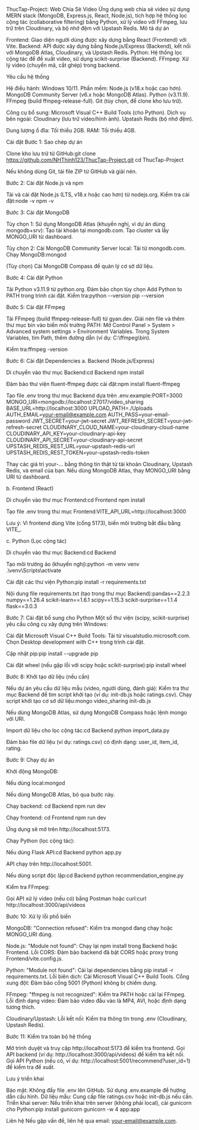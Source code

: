 ThucTap-Project: Web Chia Sẻ Video
Ứng dụng web chia sẻ video sử dụng MERN stack (MongoDB, Express.js, React, Node.js), tích hợp hệ thống lọc cộng tác (collaborative filtering) bằng Python, xử lý video với FFmpeg, lưu trữ trên Cloudinary, và bộ nhớ đệm với Upstash Redis.
Mô tả dự án

Frontend: Giao diện người dùng được xây dựng bằng React (Frontend) với Vite.
Backend: API được xây dựng bằng Node.js/Express (Backend), kết nối với MongoDB Atlas, Cloudinary, và Upstash Redis.
Python: Hệ thống lọc cộng tác để đề xuất video, sử dụng scikit-surprise (Backend).
FFmpeg: Xử lý video (chuyển mã, cắt ghép) trong backend.

Yêu cầu hệ thống

Hệ điều hành: Windows 10/11.
Phần mềm:
Node.js (v18.x hoặc cao hơn).
MongoDB Community Server (v6.x hoặc MongoDB Atlas).
Python (v3.11.9).
FFmpeg (build ffmpeg-release-full).
Git (tùy chọn, để clone kho lưu trữ).

Công cụ bổ sung: Microsoft Visual C++ Build Tools (cho Python).
Dịch vụ bên ngoài:
Cloudinary (lưu trữ video/hình ảnh).
Upstash Redis (bộ nhớ đệm).

Dung lượng ổ đĩa: Tối thiểu 2GB.
RAM: Tối thiểu 4GB.

Cài đặt
Bước 1: Sao chép dự án

Clone kho lưu trữ từ GitHub:git clone https://github.com/NHThinh123/ThucTap-Project.git
cd ThucTap-Project

Nếu không dùng Git, tải file ZIP từ GitHub và giải nén.

Bước 2: Cài đặt Node.js và npm

Tải và cài đặt Node.js (LTS, v18.x hoặc cao hơn) từ nodejs.org.
Kiểm tra cài đặt:node -v
npm -v

Bước 3: Cài đặt MongoDB

Tùy chọn 1: Sử dụng MongoDB Atlas (khuyến nghị, vì dự án dùng mongodb+srv):
Tạo tài khoản tại mongodb.com.
Tạo cluster và lấy MONGO_URI từ dashboard.

Tùy chọn 2: Cài MongoDB Community Server local:
Tải từ mongodb.com.
Chạy MongoDB:mongod

(Tùy chọn) Cài MongoDB Compass để quản lý cơ sở dữ liệu.

Bước 4: Cài đặt Python

Tải Python v3.11.9 từ python.org.
Đảm bảo chọn tùy chọn Add Python to PATH trong trình cài đặt.
Kiểm tra:python --version
pip --version

Bước 5: Cài đặt FFmpeg

Tải FFmpeg (build ffmpeg-release-full) từ gyan.dev.
Giải nén file và thêm thư mục bin vào biến môi trường PATH:
Mở Control Panel > System > Advanced system settings > Environment Variables.
Trong System Variables, tìm Path, thêm đường dẫn (ví dụ: C:\ffmpeg\bin).

Kiểm tra:ffmpeg -version

Bước 6: Cài đặt Dependencies
a. Backend (Node.js/Express)

Di chuyển vào thư mục Backend:cd Backend
npm install

Đảm bảo thư viện fluent-ffmpeg được cài đặt:npm install fluent-ffmpeg

Tạo file .env trong thư mục Backend dựa trên .env.example:PORT=3000
MONGO_URI=mongodb://localhost:27017/video_sharing
BASE_URL=http://localhost:3000
UPLOAD_PATH=./Uploads
AUTH_EMAIL=your-email@example.com
AUTH_PASS=your-email-password
JWT_SECRET=your-jwt-secret
JWT_REFRESH_SECRET=your-jwt-refresh-secret
CLOUDINARY_CLOUD_NAME=your-cloudinary-cloud-name
CLOUDINARY_API_KEY=your-cloudinary-api-key
CLOUDINARY_API_SECRET=your-cloudinary-api-secret
UPSTASH_REDIS_REST_URL=your-upstash-redis-url
UPSTASH_REDIS_REST_TOKEN=your-upstash-redis-token

Thay các giá trị your-... bằng thông tin thật từ tài khoản Cloudinary, Upstash Redis, và email của bạn.
Nếu dùng MongoDB Atlas, thay MONGO_URI bằng URI từ dashboard.

b. Frontend (React)

Di chuyển vào thư mục Frontend:cd Frontend
npm install

Tạo file .env trong thư mục Frontend:VITE_API_URL=http://localhost:3000

Lưu ý: Vì frontend dùng Vite (cổng 5173), biến môi trường bắt đầu bằng VITE\_.

c. Python (Lọc cộng tác)

Di chuyển vào thư mục Backend:cd Backend

Tạo môi trường ảo (khuyến nghị):python -m venv venv
.\venv\Scripts\activate

Cài đặt các thư viện Python:pip install -r requirements.txt

Nội dung file requirements.txt (tạo trong thư mục Backend):pandas==2.2.3
numpy==1.26.4
scikit-learn==1.6.1
scipy==1.15.3
scikit-surprise==1.1.4
flask==3.0.3

Bước 7: Cài đặt bổ sung cho Python
Một số thư viện (scipy, scikit-surprise) yêu cầu công cụ xây dựng trên Windows:

Cài đặt Microsoft Visual C++ Build Tools:
Tải từ visualstudio.microsoft.com.
Chọn Desktop development with C++ trong trình cài đặt.

Cập nhật pip:pip install --upgrade pip

Cài đặt wheel (nếu gặp lỗi với scipy hoặc scikit-surprise):pip install wheel

Bước 8: Khởi tạo dữ liệu (nếu cần)

Nếu dự án yêu cầu dữ liệu mẫu (video, người dùng, đánh giá):
Kiểm tra thư mục Backend để tìm script khởi tạo (ví dụ: init-db.js hoặc ratings.csv).
Chạy script khởi tạo cơ sở dữ liệu:mongo video_sharing init-db.js

Nếu dùng MongoDB Atlas, sử dụng MongoDB Compass hoặc lệnh mongo với URI.

Import dữ liệu cho lọc cộng tác:cd Backend
python import_data.py

Đảm bảo file dữ liệu (ví dụ: ratings.csv) có định dạng: user_id, item_id, rating.

Bước 9: Chạy dự án

Khởi động MongoDB:

Nếu dùng local:mongod

Nếu dùng MongoDB Atlas, bỏ qua bước này.

Chạy backend:
cd Backend
npm run dev

Chạy frontend:
cd Frontend
npm run dev

Ứng dụng sẽ mở trên http://localhost:5173.

Chạy Python (lọc cộng tác):

Nếu dùng Flask API:cd Backend
python app.py

API chạy trên http://localhost:5001.

Nếu dùng script độc lập:cd Backend
python recommendation_engine.py

Kiểm tra FFmpeg:

Gọi API xử lý video (nếu có) bằng Postman hoặc curl:curl http://localhost:3000/api/videos

Bước 10: Xử lý lỗi phổ biến

MongoDB:
"Connection refused": Kiểm tra mongod đang chạy hoặc MONGO_URI đúng.

Node.js:
"Module not found": Chạy lại npm install trong Backend hoặc Frontend.
Lỗi CORS: Đảm bảo backend đã bật CORS hoặc proxy trong Frontend/vite.config.js.

Python:
"Module not found": Cài lại dependencies bằng pip install -r requirements.txt.
Lỗi biên dịch: Cài Microsoft Visual C++ Build Tools.
Cổng xung đột: Đảm bảo cổng 5001 (Python) không bị chiếm dụng.

FFmpeg:
"ffmpeg is not recognized": Kiểm tra PATH hoặc cài lại FFmpeg.
Lỗi định dạng video: Đảm bảo video đầu vào là MP4, AVI, hoặc định dạng tương thích.

Cloudinary/Upstash:
Lỗi kết nối: Kiểm tra thông tin trong .env (Cloudinary, Upstash Redis).

Bước 11: Kiểm tra toàn bộ hệ thống

Mở trình duyệt và truy cập http://localhost:5173 để kiểm tra frontend.
Gọi API backend (ví dụ: http://localhost:3000/api/videos) để kiểm tra kết nối.
Gọi API Python (nếu có, ví dụ: http://localhost:5001/recommend?user_id=1) để kiểm tra đề xuất.

Lưu ý triển khai

Bảo mật: Không đẩy file .env lên GitHub. Sử dụng .env.example để hướng dẫn cấu hình.
Dữ liệu mẫu: Cung cấp file ratings.csv hoặc init-db.js nếu cần.
Triển khai server: Nếu triển khai trên server (không phải local), cài gunicorn cho Python:pip install gunicorn
gunicorn -w 4 app:app

Liên hệ
Nếu gặp vấn đề, liên hệ qua email: your-email@example.com.
